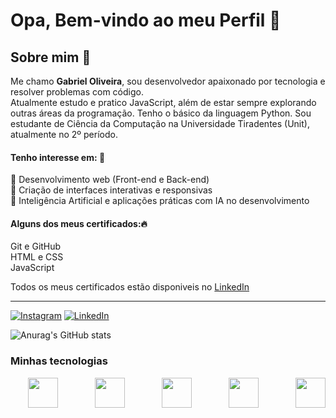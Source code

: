# Opa, Bem-vindo ao meu Perfil 👋

## Sobre mim 👀
Me chamo **Gabriel Oliveira**, sou desenvolvedor apaixonado por tecnologia e resolver problemas com código. <br>Atualmente estudo e pratico JavaScript, além de estar sempre explorando outras áreas da programação. Tenho o básico da linguagem Python. Sou estudante de Ciência da Computação na Universidade Tiradentes (Unit), atualmente no 2º período.

    
#### Tenho interesse em: 💭
🔧 Desenvolvimento web (Front-end e Back-end) <br>
📱 Criação de interfaces interativas e responsivas <br>
🤖 Inteligência Artificial e aplicações práticas com IA no desenvolvimento <br>
    

#### Alguns dos meus certificados:🔥
    
Git e GitHub <br>
HTML e CSS <br>
JavaScript <br>

Todos os meus certificados estão disponiveis no [LinkedIn](https://www.linkedin.com/in/gabriel-cardoso-bb1175262/)

<hr>

[![Instagram](https://img.shields.io/badge/Instagram-E4405F?style=for-the-badge&logo=instagram&logoColor=white)](https://instagram.com/gabrielocf)
[![LinkedIn](https://img.shields.io/badge/LinkedIn-0077B5?style=for-the-badge&logo=linkedin&logoColor=white)](https://www.linkedin.com/in/gabriel-cardoso-bb1175262/)


![Anurag's GitHub stats](https://github-readme-stats.vercel.app/api?username=gabriellloc&show_icons=true&theme=dark)
<!-- ![Top Langs](https://github-readme-stats.vercel.app/api/top-langs/?username=gabriellloc&hide_progress=false&layout=compact&theme=dark) -->

<!-- ![Top Langs](https://github-readme-stats.vercel.app/api/top-langs/?username=gabriellloc&layout=compact) -->

### Minhas tecnologias
<div style="display: flex; justify-content: space-between; gap: .5rem;"><br>
    <img style="width:3rem;" src="https://cdn.jsdelivr.net/gh/devicons/devicon@latest/icons/python/python-original.svg"/>
    &nbsp;
    <img style="width:3rem;" src="https://cdn.jsdelivr.net/gh/devicons/devicon@latest/icons/html5/html5-original-wordmark.svg"/>
    &nbsp;
    <img style="width:3rem;" src="https://cdn.jsdelivr.net/gh/devicons/devicon@latest/icons/css3/css3-original-wordmark.svg"/>
    &nbsp;
    <img style="width:3rem;" src="https://cdn.jsdelivr.net/gh/devicons/devicon@latest/icons/javascript/javascript-plain.svg" />
    &nbsp;
    <img style="width:3rem;" src="https://cdn.jsdelivr.net/gh/devicons/devicon@latest/icons/git/git-plain.svg" />      
</div>
